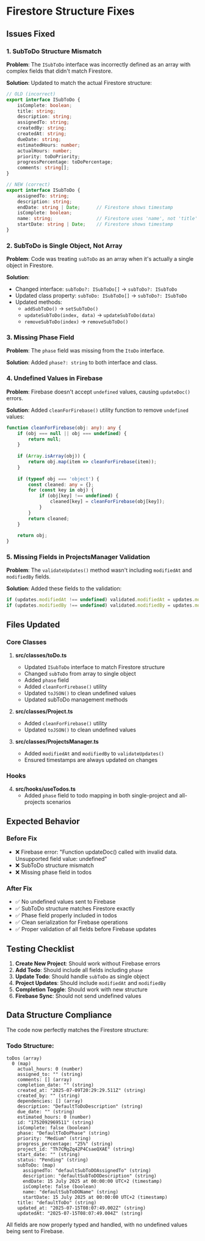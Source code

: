 # Firestore Structure Fixes

## Issues Fixed

### 1. **SubToDo Structure Mismatch**
**Problem**: The `ISubToDo` interface was incorrectly defined as an array with complex fields that didn't match Firestore.

**Solution**: Updated to match the actual Firestore structure:
```typescript
// OLD (incorrect)
export interface ISubToDo {
    isComplete: boolean;
    title: string;
    description: string;
    assignedTo: string;
    createdBy: string;
    createdAt: string;
    dueDate: string;
    estimatedHours: number;
    actualHours: number;
    priority: toDoPriority;
    progressPercentage: toDoPercentage;
    comments: string[];
}

// NEW (correct)
export interface ISubToDo {
    assignedTo: string;
    description: string;
    endDate: string | Date;      // Firestore shows timestamp
    isComplete: boolean;
    name: string;                // Firestore uses 'name', not 'title'
    startDate: string | Date;    // Firestore shows timestamp
}
```

### 2. **SubToDo is Single Object, Not Array**
**Problem**: Code was treating `subToDo` as an array when it's actually a single object in Firestore.

**Solution**: 
- Changed interface: `subToDo?: ISubToDo[]` → `subToDo?: ISubToDo`
- Updated class property: `subToDo: ISubToDo[]` → `subToDo?: ISubToDo`
- Updated methods:
  - `addSubToDo()` → `setSubToDo()`
  - `updateSubToDo(index, data)` → `updateSubToDo(data)`
  - `removeSubToDo(index)` → `removeSubToDo()`

### 3. **Missing Phase Field**
**Problem**: The `phase` field was missing from the `ItoDo` interface.

**Solution**: Added `phase?: string` to both interface and class.

### 4. **Undefined Values in Firebase**
**Problem**: Firebase doesn't accept `undefined` values, causing `updateDoc()` errors.

**Solution**: Added `cleanForFirebase()` utility function to remove `undefined` values:
```typescript
function cleanForFirebase(obj: any): any {
    if (obj === null || obj === undefined) {
        return null;
    }
    
    if (Array.isArray(obj)) {
        return obj.map(item => cleanForFirebase(item));
    }
    
    if (typeof obj === 'object') {
        const cleaned: any = {};
        for (const key in obj) {
            if (obj[key] !== undefined) {
                cleaned[key] = cleanForFirebase(obj[key]);
            }
        }
        return cleaned;
    }
    
    return obj;
}
```

### 5. **Missing Fields in ProjectsManager Validation**
**Problem**: The `validateUpdates()` method wasn't including `modifiedAt` and `modifiedBy` fields.

**Solution**: Added these fields to the validation:
```typescript
if (updates.modifiedAt !== undefined) validated.modifiedAt = updates.modifiedAt;
if (updates.modifiedBy !== undefined) validated.modifiedBy = updates.modifiedBy;
```

## Files Updated

### Core Classes
1. **src/classes/toDo.ts**
   - Updated `ISubToDo` interface to match Firestore structure
   - Changed `subToDo` from array to single object
   - Added `phase` field
   - Added `cleanForFirebase()` utility
   - Updated `toJSON()` to clean undefined values
   - Updated subToDo management methods

2. **src/classes/Project.ts**
   - Added `cleanForFirebase()` utility
   - Updated `toJSON()` to clean undefined values

3. **src/classes/ProjectsManager.ts**
   - Added `modifiedAt` and `modifiedBy` to `validateUpdates()`
   - Ensured timestamps are always updated on changes

### Hooks
4. **src/hooks/useTodos.ts**
   - Added `phase` field to todo mapping in both single-project and all-projects scenarios

## Expected Behavior

### Before Fix
- ❌ Firebase error: "Function updateDoc() called with invalid data. Unsupported field value: undefined"
- ❌ SubToDo structure mismatch
- ❌ Missing phase field in todos

### After Fix
- ✅ No undefined values sent to Firebase
- ✅ SubToDo structure matches Firestore exactly
- ✅ Phase field properly included in todos
- ✅ Clean serialization for Firebase operations
- ✅ Proper validation of all fields before Firebase updates

## Testing Checklist

1. **Create New Project**: Should work without Firebase errors
2. **Add Todo**: Should include all fields including `phase`
3. **Update Todo**: Should handle `subToDo` as single object
4. **Project Updates**: Should include `modifiedAt` and `modifiedBy`
5. **Completion Toggle**: Should work with new structure
6. **Firebase Sync**: Should not send undefined values

## Data Structure Compliance

The code now perfectly matches the Firestore structure:

### Todo Structure:
```
toDos (array)
  0 (map)
    actual_hours: 0 (number)
    assigned_to: "" (string)
    comments: [] (array)
    completion_date: "" (string)
    created_at: "2025-07-09T20:29:29.511Z" (string)
    created_by: "" (string)
    dependencies: [] (array)
    description: "DefaultToDoDescription" (string)
    due_date: "" (string)
    estimated_hours: 0 (number)
    id: "1752092969511" (string)
    isComplete: false (boolean)
    phase: "DefaultToDoPhase" (string)
    priority: "Medium" (string)
    progress_percentage: "25%" (string)
    project_id: "Th7CMgZq42P4CsaeQXAE" (string)
    start_date: "" (string)
    status: "Pending" (string)
    subToDo: (map)
      assignedTo: "defaultSubToDOAssignedTo" (string)
      description: "defaultSubToDODescription" (string)
      endDate: 15 July 2025 at 00:00:00 UTC+2 (timestamp)
      isComplete: false (boolean)
      name: "defaultSubToDOName" (string)
      startDate: 15 July 2025 at 00:00:00 UTC+2 (timestamp)
    title: "defaultToDo" (string)
    updated_at: "2025-07-15T08:07:49.002Z" (string)
    updatedAt: "2025-07-15T08:07:49.004Z" (string)
```

All fields are now properly typed and handled, with no undefined values being sent to Firebase.
